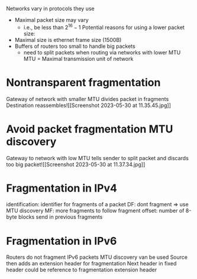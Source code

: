 Networks vary in protocols they use
- Maximal packet size may vary
	- i.e., be less than $2^{16}-1$
Potential reasons for using a lower packet size: 
- Maximal size is ethernet frame size (1500B)
- Buffers of routers too small to handle big packets
	- need to split packets when routing via networks with lower MTU
MTU = Maximal transmission unit of network

# Nontransparent fragmentation
Gateway of network with smaller MTU divides packet in fragments
Destination reassembles![[Screenshot 2023-05-30 at 11.35.45.jpg]]

# Avoid packet fragmentation MTU discovery
Gateway to network with low MTU tells sender to split packet and discards too big packet![[Screenshot 2023-05-30 at 11.37.34.jpg]]

# Fragmentation in IPv4
identification: identifier for fragments of a packet
DF: dont fragment => use MTU discovery
MF: more fragments to follow
fragment offset: number of 8-byte blocks send in previous fragments

# Fragmentation in IPv6
Routers do not fragment IPv6 packets 
MTU discovery van be used
Source then adds an extension header for fragmentation
Next header in fixed header could be reference to fragmentation extension header